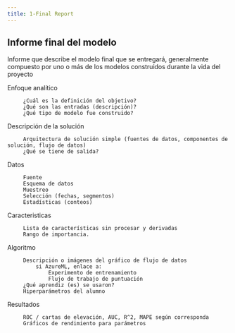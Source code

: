 ```yaml
---
title: 1-Final Report
---
```


## Informe final del modelo

Informe que describe el modelo final que se entregará, generalmente compuesto por uno o más de los modelos construidos durante la vida del proyecto

Enfoque analítico
```
     ¿Cuál es la definición del objetivo?
     ¿Qué son las entradas (descripción)?
     ¿Qué tipo de modelo fue construido?
```
Descripción de la solución
```
     Arquitectura de solución simple (fuentes de datos, componentes de solución, flujo de datos)
     ¿Qué se tiene de salida?
```
Datos
```
     Fuente
     Esquema de datos
     Muestreo
     Selección (fechas, segmentos)
     Estadísticas (conteos)
```

Caracteristicas
```
     Lista de características sin procesar y derivadas
     Rango de importancia.
```

Algoritmo
```
     Descripción o imágenes del gráfico de flujo de datos
         si AzureML, enlace a:
             Experimento de entrenamiento
             Flujo de trabajo de puntuación
     ¿Qué aprendiz (es) se usaron?
     Hiperparámetros del alumno
```
Resultados
```
     ROC / cartas de elevación, AUC, R^2, MAPE según corresponda
     Gráficos de rendimiento para parámetros
```